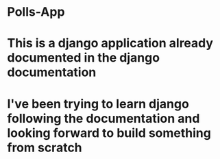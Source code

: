 # Polls-App
# This is a django application already documented in the django documentation
# I've been trying to learn django following the documentation and looking forward to build something from scratch
